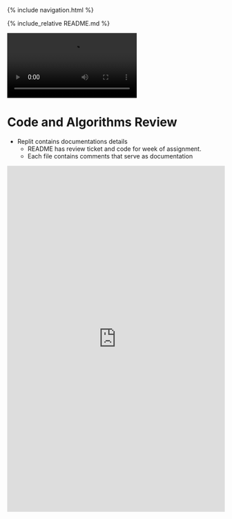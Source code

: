 {% include navigation.html %}

{% include_relative README.md %}

<div id="video_wrapper">
  <video autoplay loop>
    <source src="https://media3.giphy.com/media/BHNfhgU63qrks/giphy.gif" type="video/mp4">
  </video>
</div>

# Code and Algorithms Review

* Replit contains documentations details
    * README has review ticket and code for week of assignment.
    * Each file contains comments that serve as documentation

<iframe frameborder="0" width="100%" height="800px" src="https://replit.com/@jmort1021/pagespython?lite=true#src/menuy.py">
  
